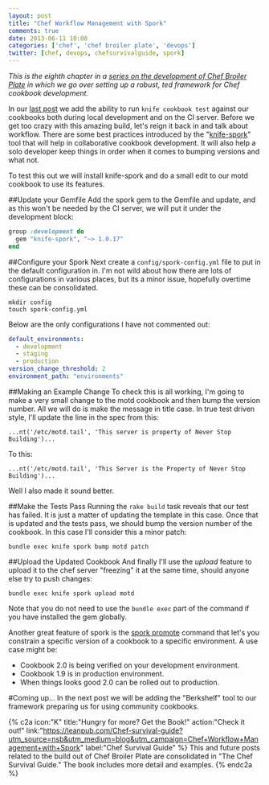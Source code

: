 ```yaml
---
layout: post
title: "Chef Workflow Management with Spork"
comments: true
date: 2013-06-11 10:08
categories: ['chef', 'chef broiler plate', 'devops']
twitter: [chef, devops, chefsurvivalguide, spork]
---
```


*This is the eighth chapter in a [series on the development of Chef Broiler Plate](http://neverstopbuilding.net/blog/categories/chef-broiler-plate/) in which we go over setting up a robust, ted framework for Chef cookbook development.*

In our [last post](http://neverstopbuilding.net/knife-testing/) we add the ability to run `knife cookbook test` against our cookbooks both during local development and on the CI server. Before we get too crazy with this amazing build, let's reign it back in and talk about workflow. There are some best practices introduced by the "[knife-spork](https://github.com/jonlives/knife-spork)" tool that will help in collaborative cookbook development. It will also help a solo developer keep things in order when it comes to bumping versions and what not.

To test this out we will install knife-spork and do a small edit to our motd cookbook to use its features.

##Update your Gemfile
Add the spork gem to the Gemfile and update, and as this won't be needed by the CI server, we will put it under the development block:

```ruby
group :development do
  gem "knife-spork", "~> 1.0.17"
end
```

##Configure your Spork
Next create a `config/spork-config.yml` file to put in the default configuration in. I'm not wild about how there are lots of configurations in various places, but its a minor issue, hopefully overtime these can be consolidated.

    mkdir config
    touch spork-config.yml

Below are the only configurations I have not commented out:

```yaml
default_environments:
  - development
  - staging
  - production
version_change_threshold: 2
environment_path: "environments"
```

##Making an Example Change
To check this is all working, I'm going to make a very small change to the motd cookbook and then bump the version number. All we will do is make the message in title case. In true test driven style, I'll update the line in the spec from this:

    ...nt('/etc/motd.tail', 'This server is property of Never Stop Building')...

To this:

    ...nt('/etc/motd.tail', 'This Server is the Property of Never Stop Building')...

Well I also made it sound better.

##Make the Tests Pass
Running the `rake build` task reveals that our test has failed. It is just a matter of updating the template in this case. Once that is updated and the tests pass, we should bump the version number of the cookbook. In this case I'll consider this a minor patch:

    bundle exec knife spork bump motd patch

##Upload the Updated Cookbook
And finally I'll use the *upload* feature to upload it to the chef server "freezing" it at the same time, should anyone else try to push changes:

    bundle exec knife spork upload motd

Note that you do not need to use the `bundle exec` part of the command if you have installed the gem globally.

Another great feature of spork is the [spork promote](https://github.com/jonlives/knife-spork#spork-promote) command that let's you constrain a specific version of a cookbook to a specific environment. A use case might be:

- Cookbook 2.0 is being verified on your development environment.
- Cookbook 1.9 is in production environment.
- When things looks good 2.0 can be rolled out to production.

#Coming up…
In the next post we will be adding the "Berkshelf" tool to our framework preparing us for using community cookbooks.

{% c2a icon:"K" title:"Hungry for more? Get the Book!" action:"Check it out!" link:"https://leanpub.com/Chef-survival-guide?utm_source=nsb&utm_medium=blog&utm_campaign=Chef+Workflow+Management+with+Spork" label:"Chef Survival Guide" %}
This and future posts related to the build out of Chef Broiler Plate are  consolidated in "The Chef Survival Guide." The book includes more detail and examples.
{% endc2a %}

